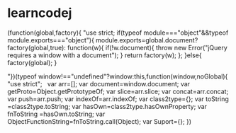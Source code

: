 # learncodej
(function(global,factory){
   "use strict;
    if(typeof module==="object"&&typeof module.exports==="object"){
         module.exports=global.document?
                factory(global,true):
                function(w){
                    if(!w.document){
                        throw new Error("jQuery requires a window with a document");
                    }
                    return factory(w);
                };
    }else{
       factory(global);
    }

"})(typeof window!=="undefined"?window:this,function(window,noGlobal){
    "use strict";
    var arr=[];
    var document=window.document;
    var getProto=Object.getPrototypeOf;
    var slice=arr.slice;
    var concat=arr.concat;
    var push=arr.push;
    var indexOf=arr.indexOf;
    var class2type={};
    var toString =class2type.toString;
    var hasOwn=class2type.hasOwnProperty;
    var fnToString =hasOwn.toString;
    var ObjectFunctionString=fnToString.call(Object);
    var Suport={};
})
